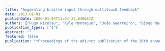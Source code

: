 ```yaml
---
title: "Augmenting braille input through multitouch feedback"
date: 2013-01-01
publishDate: 2020-01-04T11:04:37.646687Z
authors: ["Hugo Nicolau", "Kyle Montague", "João Guerreiro", "Diogo Marques", "Tiago Guerreiro", "Craig Stewart", "Vicki Hanson"]
publication_types: ["1"]
abstract: ""
featured: false
publication: "*Proceedings of the adjunct publication of the 26th annual ACM symposium on User interface software and technology*"
---
```


